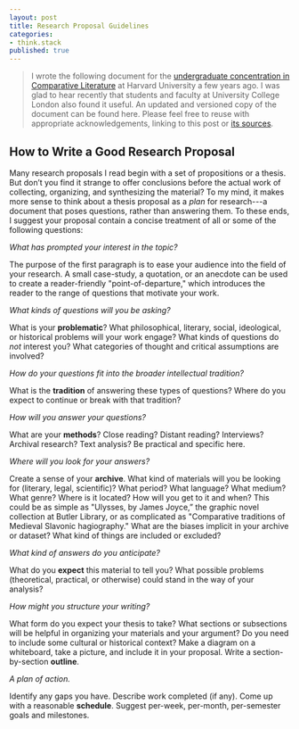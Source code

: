 ```yaml
---
layout: post
title: Research Proposal Guidelines
categories:
- think.stack
published: true
---
```


> I wrote the following document for the [undergraduate concentration in
Comparative Literature](https://perma.cc/HRR8-DA7M) at Harvard University a
few years ago. I was glad to hear recently that students and faculty at
University College London also found it useful. An updated and versioned copy
of the document can be found here. Please feel free to reuse with appropriate
acknowledgements, linking to this post or [its
sources](https://github.com/denten/denten.github.io/blob/master/_posts/2018-07-01-research-proposal-guide.md).

## How to Write a Good Research Proposal

Many research proposals I read begin with a set of propositions or a thesis.
But don’t you find it strange to offer conclusions before the actual work of
collecting, organizing, and synthesizing the material? To my mind, it makes
more sense to think about a thesis proposal as a *plan* for research---a
document that poses questions, rather than answering them. To these ends, I
suggest your proposal contain a concise treatment of all or some of the
following questions:

*What has prompted your interest in the topic?*

The purpose of the first paragraph is to ease your audience into the field of
your research. A small case-study, a quotation, or an anecdote can be used to
create a reader-friendly "point-of-departure," which introduces the reader to
the range of questions that motivate your work.

*What kinds of questions will you be asking?*

What is your **problematic**?  What philosophical, literary, social,
ideological, or historical problems will your work engage? What kinds of
questions do *not* interest you? What categories of thought and critical
assumptions are involved?

*How do your questions fit into the broader intellectual tradition?*

What is the **tradition** of answering these types of questions?  Where do you
expect to continue or break with that tradition?

*How will you answer your questions?*

What are your **methods**? Close reading?  Distant reading? Interviews?
Archival research?  Text analysis?  Be practical and specific here.

*Where will you look for your answers?*

Create a sense of your **archive**.  What kind of materials will you be
looking for (literary, legal, scientific)?  What period?  What language?  What
medium?  What genre?  Where is it located? How will you get to it and when?
This could be as simple as "Ulysses, by James Joyce,” the graphic novel
collection at Butler Library, or as complicated as "Comparative traditions of
Medieval Slavonic hagiography." What are the biases implicit in your archive
or dataset? What kind of things are included or excluded?

*What kind of answers do you anticipate?*

What do you **expect** this material to tell you?  What possible problems
(theoretical, practical, or otherwise) could stand in the way of your
analysis?

*How might you structure your writing?*

What form do you expect your thesis to take? What sections or subsections will
be helpful in organizing your materials and your argument? Do you need to
include some cultural or historical context? Make a diagram on a whiteboard,
take a picture, and include it in your proposal. Write a section-by-section
**outline**.

*A plan of action.*

Identify any gaps you have. Describe work completed (if any).  Come up with a
reasonable **schedule**. Suggest per-week, per-month, per-semester goals and
milestones.
